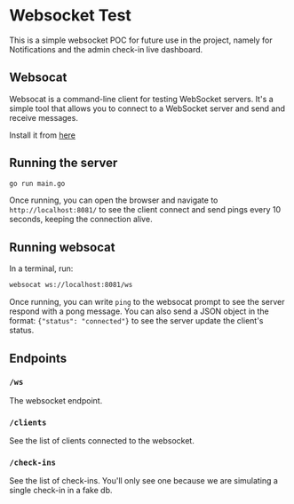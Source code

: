# Websocket Test

This is a simple websocket POC for future use in the project, namely for Notifications and the admin check-in live dashboard.

## Websocat

Websocat is a command-line client for testing WebSocket servers. It's a simple tool that allows you to connect to a WebSocket server and send and receive messages.

Install it from [here](https://github.com/vi/websocat)

## Running the server

```bash
go run main.go
```

Once running, you can open the browser and navigate to `http://localhost:8081/` to see the client connect and send pings every 10 seconds, keeping the connection alive.

## Running websocat

In a terminal, run:

```bash
websocat ws://localhost:8081/ws
```

Once running, you can write `ping` to the websocat prompt to see the server respond with a pong message.
You can also send a JSON object in the format: `{"status": "connected"}` to see the server update the client's status.

## Endpoints

### `/ws`

The websocket endpoint.

### `/clients`

See the list of clients connected to the websocket.

### `/check-ins`

See the list of check-ins. You'll only see one because we are simulating a single check-in in a fake db.
